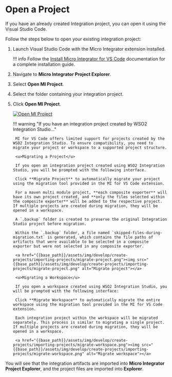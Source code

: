 # Open a Project

If you have an already created Integration project, you can open it using the Visual Studio Code. 

Follow the steps below to open your existing integration project:

1. Launch Visual Studio Code with the Micro Integrator extension installed.

    !!! info
        Follow the [Install Micro Integrator for VS Code]({{base_path}}/develop/mi-for-vscode/install-wso2-mi-for-vscode) documentation for a complete installation guide.

2. Navigate to **Micro Integrator Project Explorer**.

3. Select **Open MI Project**.  

4. Select the folder containing your integration project.

5. Click **Open MI Project**.

    <a href="{{base_path}}/assets/img/develop/create-projects/importing-projects/open-mi-project.png"><img src="{{base_path}}/assets/img/develop/create-projects/importing-projects/open-mi-project.png" alt="Open MI Project"></a>

    !!! warning "If you have an integration project created by WSO2 Integration Studio..."
    
        MI for VS Code offers limited support for projects created by the WSO2 Integration Studio. To ensure compatibility, you need to migrate your project or workspace to a supported project structure.

        <u>Migrating a Project</u>

        If you open an integration project created using WSO2 Integration Studio, you will be prompted with the following interface.
    
        Click **Migrate Project** to automatically migrate your project using the migration tool provided in the MI for VS Code extension. 

        For a maven multi module project, **each composite exporter** will have its own project created, and **only the files selected within the composite exporter** will be added to the respective project. If multiple projects are created during migration, they will be opened in a workspace. 
    
        A `.backup` folder is created to preserve the original Integration Studio project before migration.        

        Within the `.backup` folder, a file named `skipped-files-during-migration.txt` is generated, which contains the file paths of artifacts that were available to be selected in a composite exporter but were not selected in any composite exporter. 
        
        <a href="{{base_path}}/assets/img/develop/create-projects/importing-projects/migrate-project.png"><img src="{{base_path}}/assets/img/develop/create-projects/importing-projects/migrate-project.png" alt="Migrate project"></a>

        <u>Migrating a Workspace</u>

        If you open a workspace created using WSO2 Integration Studio, you will be prompted with the following interface:
        
        Click **Migrate Workspace** to automatically migrate the entire workspace using the migration tool provided in the MI for VS Code extension.

        Each integration project within the workspace will be migrated separately. This process is similar to migrating a single project. If multiple projects are created during migration, they will be opened in a workspace.
    
        <a href="{{base_path}}/assets/img/develop/create-projects/importing-projects/migrate-workspace.png"><img src="{{base_path}}/assets/img/develop/create-projects/importing-projects/migrate-workspace.png" alt="Migrate workspace"></a>         

You will see that the integration artifacts are imported into **Micro Integrator Project Explorer**, and the project files are imported into **Explorer**.
